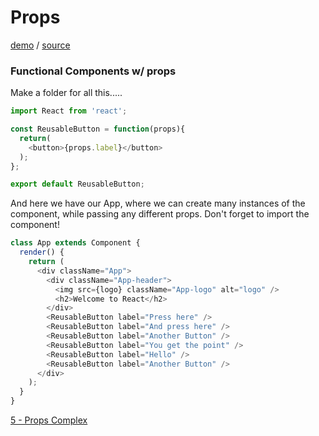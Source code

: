 # Props

[demo](class-components) / [source](https://github.com/jpauloconnor/react-library/blob/master/src/components/Demo_01.js)

### Functional Components w/ props
Make a folder for all this.....


```js
import React from 'react';

const ReusableButton = function(props){
  return(
    <button>{props.label}</button>
  );
};

export default ReusableButton;
```


And here we have our App, where we can create many instances of the component, while passing any different props. Don't forget to import the component!

```js
class App extends Component {
  render() {
    return (
      <div className="App">
        <div className="App-header">
          <img src={logo} className="App-logo" alt="logo" />
          <h2>Welcome to React</h2>
        </div>
        <ReusableButton label="Press here" />
        <ReusableButton label="And press here" />
        <ReusableButton label="Another Button" />
        <ReusableButton label="You get the point" />
        <ReusableButton label="Hello" />
        <ReusableButton label="Another Button" />
      </div>
    );
  }
}
```

[5 - Props Complex](5.0-props-complex-demo.md)

